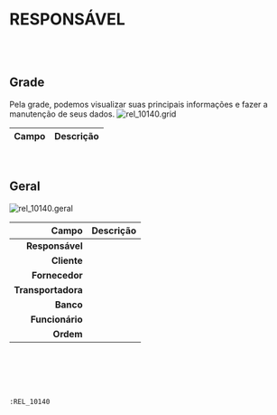 # RESPONSÁVEL
<br>
<br>

## Grade
Pela grade, podemos visualizar suas principais informações e fazer a manutenção de seus dados.
![rel_10140.grid](https://raw.githubusercontent.com/netforcews/docs-erp/master/geral/imagens/rel_10140.grid.png)

Campo | Descrição
--:|---
<br>

## Geral
![rel_10140.geral](https://raw.githubusercontent.com/netforcews/docs-erp/master/geral/imagens/rel_10140.geral.png)

Campo | Descrição
--:|---
**Responsável** | 
**Cliente** | 
**Fornecedor** | 
**Transportadora** | 
**Banco** | 
**Funcionário** | 
**Ordem** | 
<br>
<br>
<br>
<br>

```:REL_10140```
